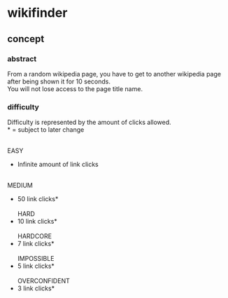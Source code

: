 # wikifinder
## concept
### abstract
From a random wikipedia page, you have to get to another wikipedia page after being shown it for 10 seconds.<br>
You will not lose access to the page title name.

### difficulty
Difficulty is represented by the amount of clicks allowed.<br>
\* = subject to later change<br><br>

EASY
- Infinite amount of link clicks<br><br>

MEDIUM
- 50 link clicks\*<br><br>
HARD
- 10 link clicks\*<br><br>
HARDCORE
- 7 link clicks\*<br><br>
IMPOSSIBLE
- 5 link clicks\*<br><br>
OVERCONFIDENT
- 3 link clicks\*<br><br>